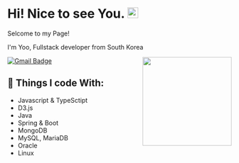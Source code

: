 <h1>  Hi! Nice to see You. <img src='https://qpluspicture.oss-cn-beijing.aliyuncs.com/6LjjQA/Hi.gif' alt='Hi' width="24"/></h1>

<p>Selcome to my Page!</p>
<p>I'm Yoo, Fullstack developer from South Korea</p>

<img align='right' src='https://media.giphy.com/media/bcKmIWkUMCjVm/giphy.gif' width='200"'>

[![Gmail Badge](https://img.shields.io/badge/-dbwjdghman93@gmail.com-d14836?style=flat-square&logo=Gmail&logoColor=white&link=mailto:dbwjdghman93@gmail.com)](mailto:dbwjdghman93@gmail.com)
## 🎈 Things I code With:
- Javascript & TypeSctipt
- D3.js
- Java
- Spring & Boot
- MongoDB
- MySQL, MariaDB
- Oracle
- Linux
